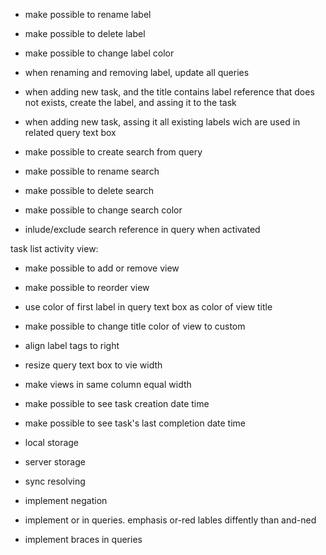 
- make possible to rename label
- make possible to delete label
- make possible to change label color
- when renaming and removing label, update all queries

- when adding new task, and the title contains label reference that does not exists, create the label, and assing it to the task
- when adding new task, assing it all existing labels wich are used in related query text box

- make possible to create search from query
- make possible to rename search
- make possible to delete search
- make possible to change search color
- inlude/exclude search reference in query when activated

task list activity view:
- make possible to add or remove view
- make possible to reorder view
- use color of first label in query text box as color of view title
- make possible to change title color of view to custom
- align label tags to right
- resize query text box to vie width
- make views in same column equal width

- make possible to see task creation date time
- make possible to see task's last completion date time

- local storage
- server storage
- sync resolving 

- implement negation
- implement or in queries. emphasis or-red lables diffently than and-ned
- implement braces in queries

